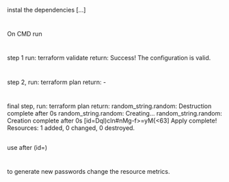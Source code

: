 instal the dependencies  [...]
#
On CMD run
#
step 1 run: terraform validate
return: Success! The configuration is valid.
#
step 2, run: terraform plan
return: -
#
final step, run:  terraform plan
return:
random_string.random: Destruction complete after 0s
random_string.random: Creating...
random_string.random: Creation complete after 0s [id=Dql)cln#nMg-f>=yM{<63]
Apply complete! Resources: 1 added, 0 changed, 0 destroyed.

##
use after (id=)
#
to generate new passwords change the resource metrics.
